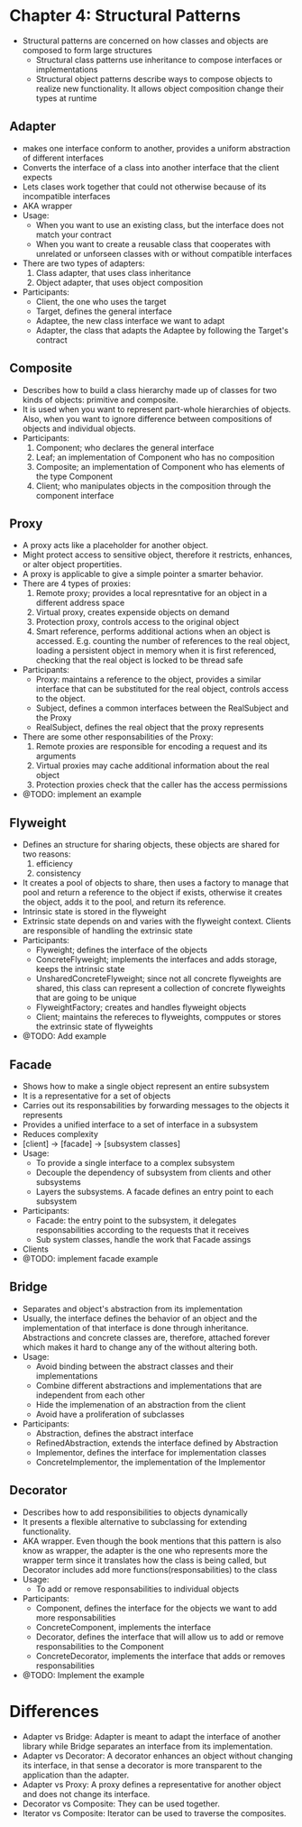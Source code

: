 Chapter 4: Structural Patterns
==============================

- Structural patterns are concerned on how classes and objects are composed to form large structures
    - Structural class patterns use inheritance to compose interfaces or implementations
    - Structural object patterns describe ways to compose objects to realize new functionality. It allows object composition change their types at runtime

Adapter
-------
- makes one interface conform to another, provides a uniform abstraction of different interfaces
- Converts the interface of a class into another interface that the client expects
- Lets clases work together that could not otherwise because of its incompatible interfaces
- AKA wrapper
- Usage:
    - When you want to use an existing class, but the interface does not match your contract
    - When you want to create a reusable class that cooperates with unrelated or unforseen classes with or without compatible interfaces
- There are two types of adapters:
    1. Class adapter, that uses class inheritance
    2. Object adapter, that uses object composition
- Participants:
    - Client, the one who uses the target
    - Target, defines the general interface
    - Adaptee, the new class interface we want to adapt
    - Adapter, the class that adapts the Adaptee by following the Target's contract

Composite
---------
- Describes how to build a class hierarchy made up of classes for two kinds of objects: primitive and composite.
- It is used when you want to represent part-whole hierarchies of objects. Also, when you want to ignore difference between compositions of objects and individual objects.
- Participants:
    1. Component; who declares the general interface
    2. Leaf; an implementation of Component who has no composition
    3. Composite; an implementation of Component who has elements of the type Component
    4. Client; who manipulates objects in the composition through the component interface

Proxy
-----
- A proxy acts like a placeholder for another object.
- Might protect access to sensitive object, therefore it restricts, enhances, or alter object propertities.  
- A proxy is applicable to give a simple pointer a smarter behavior.
- There are 4 types of proxies:
    1. Remote proxy; provides a local represntative for an object in a different address space
    2. Virtual proxy, creates expenside objects on demand
    3. Protection proxy, controls access to the original object
    4. Smart reference, performs additional actions when an object is accessed. E.g. counting the number of references to the real object, loading a persistent object in memory when it is first referenced, checking that the real object is locked to be thread safe
- Participants:
    - Proxy: maintains a reference to the object, provides a similar interface that can be substituted for the real object, controls access to the object. 
    - Subject, defines a common interfaces between the RealSubject and the Proxy
    - RealSubject, defines the real object that the proxy represents
- There are some other responsabilities of the Proxy:
    1. Remote proxies are responsible for encoding a request and its arguments
    2. Virtual proxies may cache additional information about the real object
    3. Protection proxies check that the caller has the access permissions
- @TODO: implement an example

Flyweight
---------
- Defines an structure for sharing objects, these objects are shared for two reasons:
    1. efficiency
    2. consistency
- It creates a pool of objects to share, then uses a factory to manage that pool and return a reference to the object if exists, otherwise it creates the object, adds it to the pool, and return its reference.
- Intrinsic state is stored in the flyweight
- Extrinsic state depends on and varies with the flyweight context. Clients are responsible of handling the extrinsic state
- Participants:
    - Flyweight; defines the interface of the objects
    - ConcreteFlyweight; implements the interfaces and adds storage, keeps the intrinsic state
    - UnsharedConcreteFlyweight; since not all concrete flyweights are shared, this class can represent a collection of concrete flyweights that are going to be unique
    - FlyweightFactory; creates and handles flyweight objects
    - Client; maintains the refereces to flyweights, compputes or stores the extrinsic state of flyweights
- @TODO: Add example

Facade
------
- Shows how to make a single object represent an entire subsystem
- It is a representative for a set of objects
- Carries out its responsabilities by forwarding messages to the objects it represents
- Provides a unified interface to a set of interface in a subsystem
- Reduces complexity
- [client] -> [facade] -> [subsystem classes]
- Usage:
    - To provide a single interface to a complex subsystem
    - Decouple the dependency of subsystem from clients and other subsystems
    - Layers the subsystems. A facade defines an entry point to each subsystem
- Participants:
    - Facade: the entry point to the subsystem, it delegates responsabilities according to the requests that it receives
    - Sub system classes, handle the work that Facade assings
- Clients
- @TODO: implement facade example


Bridge
------
- Separates and object's abstraction from its implementation
- Usually, the interface defines the behavior of an object and the implementation of that interface is done through inheritance. Abstractions and concrete classes are, therefore, attached forever which makes it hard to change any of the without altering both.
- Usage:
    - Avoid binding between the abstract classes and their implementations
    - Combine different abstractions and implementations that are independent from each other
    - Hide the implemenation of an abstraction from the client
    - Avoid have a proliferation of subclasses
- Participants:
    - Abstraction, defines the abstract interface 
    - RefinedAbstraction, extends the interface defined by Abstraction
    - Implementor, defines the interface for implementation classes
    - ConcreteImplementor, the implementation of the Implementor

Decorator
---------
- Describes how to add responsibilities to objects dynamically
- It presents a flexible alternative to subclassing for extending functionality.
- AKA wrapper. Even though the book mentions that this pattern is also know as wrapper, the adapter is the one who represents more the wrapper term since it translates how the class is being called, but Decorator includes add more functions(responsabilities) to the class
- Usage:
    - To add or remove responsabilities to individual objects
- Participants:
    - Component, defines the interface for the objects we want to add more responsabilities
    - ConcreteComponent, implements the interface
    - Decorator, defines the interface that will allow us to add or remove responsabilities to the Component
    - ConcreteDecorator, implements the interface that adds or removes responsabilities
- @TODO: Implement the example

Differences
===========
- Adapter vs Bridge: Adapter is meant to adapt the interface of another library while Bridge separates an interface from its implementation.
- Adapter vs Decorator: A decorator enhances an object without changing its interface, in that sense a decorator is more transparent to the application than the adapter.
- Adapter vs Proxy: A proxy defines a representative for another object and does not change its interface.
- Decorator vs Composite: They can be used together.
- Iterator vs Composite: Iterator can be used to traverse the composites.

